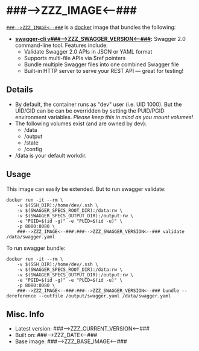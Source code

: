 # ###-->ZZZ_IMAGE<--###  

[`###-->ZZZ_IMAGE<--###`][1] is a [docker][2] image that bundles the following:  
* **[swagger-cli v###-->ZZZ_SWAGGER_VERSION<--###][3]:** Swagger 2.0 command-line tool.  Features include:
  - Validate Swagger 2.0 APIs in JSON or YAML format
  - Supports multi-file APIs via $ref pointers
  - Bundle multiple Swagger files into one combined Swagger file
  - Built-in HTTP server to serve your REST API — great for testing!

## Details
* By default, the container runs as "dev" user (i.e. UID 1000). But the UID/GID can be can be overridden by setting the PUID/PGID environment variables. *Please keep this in mind as you mount volumes!* 
* The following volumes exist (and are owned by dev):  
  - /data
  - /output
  - /state
  - /config
* /data is your default workdir.   

## Usage 
This image can easily be extended.  But to run swagger validate:  

````
docker run -it --rm \
	-v $(SSH_DIR):/home/dev/.ssh \
	-v $(SWAGGER_SPECS_ROOT_DIR):/data:rw \
	-v $(SWAGGER_SPECS_OUTPUT_DIR):/output:rw \
	-e "PGID=$(id -g)" -e "PUID=$(id -u)" \
	-p 8080:8080 \
	###-->ZZZ_IMAGE<--###:###-->ZZZ_SWAGGER_VERSION<--### validate /data/swagger.yaml  
````

To run swagger bundle:  

````
docker run -it --rm \
	-v $(SSH_DIR):/home/dev/.ssh \
	-v $(SWAGGER_SPECS_ROOT_DIR):/data:rw \
	-v $(SWAGGER_SPECS_OUTPUT_DIR):/output:rw \
	-e "PGID=$(id -g)" -e "PUID=$(id -u)" \
	-p 8080:8080 \
	###-->ZZZ_IMAGE<--###:###-->ZZZ_SWAGGER_VERSION<--### bundle --dereference --outfile /output/swagger.yaml /data/swagger.yaml  
````


## Misc. Info 
* Latest version: ###-->ZZZ_CURRENT_VERSION<--###  
* Built on: ###-->ZZZ_DATE<--###   
* Base image: ###-->ZZZ_BASE_IMAGE<--###   


[1]: https://hub.docker.com/r/###-->ZZZ_IMAGE<--###/   
[2]: https://docker.com 
[3]: https://github.com/BigstickCarpet/swagger-cli  
